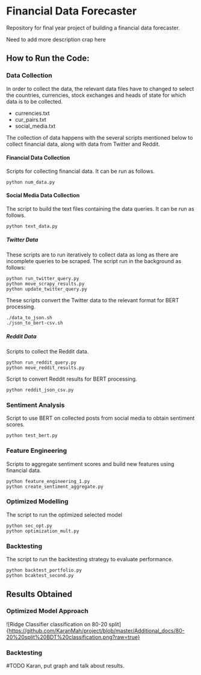 # Financial Data Forecaster

Repository for final year project of building a financial data forecaster.

Need to add more description crap here

## How to Run the Code:

### Data Collection

In order to collect the data, the relevant data files have to changed to select the countries, currencies, stock exchanges and heads of state for which data is to be collected.

* currencies.txt
* cur_pairs.txt
* social_media.txt

The collection of data happens with the several scripts mentioned below to collect financial data, along with data from Twitter and Reddit.

#### Financial Data Collection 

Scripts for collecting financial data. It can be run as follows.

```shell
python num_data.py
```

#### Social Media Data Collection


The script to build the text files containing the data queries. It can be run as follows.

```shell
python text_data.py
```

##### Twitter Data

These scripts are to run iteratively to collect data as long as there are incomplete queries to be scraped. The script run in the background as follows:

```shell
python run_twitter_query.py
python move_scrapy_results.py
python update_twitter_query.py
```

These scripts convert the Twitter data to the relevant format for BERT processing.

```shell
./data_to_json.sh
./json_to_bert-csv.sh
```

##### Reddit Data

Scripts to collect the Reddit data.

```shell
python run_reddit_query.py
python move_reddit_results.py
```

Script to convert Reddit results for BERT processing.

```shell
python reddit_json_csv.py
```

### Sentiment Analysis

Script to use BERT on collected posts from social media to obtain sentiment scores.

```shell
python test_bert.py
```

### Feature Engineering

Scripts to aggregate sentiment scores and build new features using financial data.

```shell
python feature_engineering_1.py
python create_sentiment_aggregate.py
```

### Optimized Modelling

The script to run the optimized selected model

```shell
python sec_opt.py
python optimization_mult.py
```

### Backtesting 

The script to run the backtesting strategy to evaluate performance.

```shell
python backtest_portfolio.py
python bcaktest_second.py
```

## Results Obtained

### Optimized Model Approach

![Ridge Classifier classification on 80-20 split]{https://github.com/KaranMah/project/blob/master/Additional_docs/80-20%20split%20BDT%20classification.png?raw=true}

### Backtesting 

#TODO Karan, put graph and talk about results.
